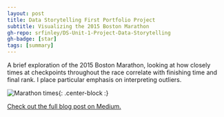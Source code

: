 ```yaml
---
layout: post
title: Data Storytelling First Portfolio Project
subtitle: Visualizing the 2015 Boston Marathon
gh-repo: srfinley/DS-Unit-1-Project-Data-Storytelling
gh-badge: [star]
tags: [summary]
---
```


A brief exploration of the 2015 Boston Marathon, looking at how closely times at checkpoints throughout the race correlate with finishing time and final rank. I place particular emphasis on interpreting outliers.

![Marathon times](https://srfinley.github.io/img/checktimevfinaltime.png){: .center-block :}



[Check out the full blog post on Medium.](https://medium.com/@samantharfinley/visualizing-the-boston-marathon-217b3fbb4a39)
